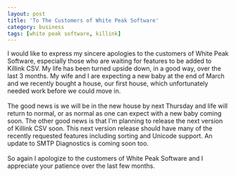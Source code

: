 ```yaml
---
layout: post
title: 'To The Customers of White Peak Software'
category: business
tags: [white peak software, killink]
---
```


I would like to express my sincere apologies to the customers of White Peak Software, especially those who are waiting for features to be added to Killink CSV.  My life has been turned upside down, in a good way, over the last 3 months.  My wife and I are expecting a new baby at the end of March and we recently bought a house, our first house, which unfortunately needed work before we could move in.  <br /><br />The good news is we will be in the new house by next Thursday and life will return to normal, or as normal as one can expect with a new baby coming soon.  The other good news is that I'm planning to release the next version of Killink CSV soon.  This next version release should have many of the recently requested features including sorting and Unicode support.  An update to SMTP Diagnostics is coming soon too.<br /><br />So again I apologize to the customers of White Peak Software and I appreciate your patience over the last few months.
